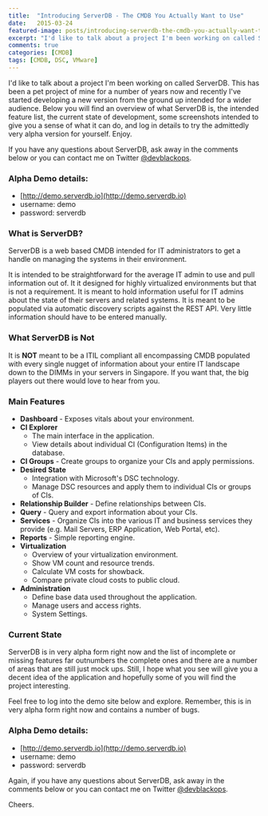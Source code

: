 ```yaml
---
title:  "Introducing ServerDB - The CMDB You Actually Want to Use"
date:   2015-03-24
featured-image: posts/introducing-serverdb-the-cmdb-you-actually-want-to-use/serverdb-dashboard.png
excerpt: "I'd like to talk about a project I'm been working on called ServerDB. This has been a pet project of mine for a number of years now and recently I've started developing a new version from the ground up intended for a wider audience."
comments: true
categories: [CMDB]
tags: [CMDB, DSC, VMware]
---
```


I'd like to talk about a project I'm been working on called ServerDB. This has been a pet project of mine for a number of years now and recently I've started developing a new version from the ground up intended for a wider audience. Below you will find an overview of what ServerDB is, the intended feature list, the current state of development, some screenshots intended to give you a sense of what it can do, and log in details to try the admittedly very alpha version for yourself. Enjoy.

If you have any questions about ServerDB, ask away in the comments below or you can contact me on Twitter [@devblackops](https://twitter.com/devblackops).

### Alpha Demo details:

- [http://demo.serverdb.io](http://demo.serverdb.io)
- username: demo
- password: serverdb

### What is ServerDB?

ServerDB is a web based CMDB intended for IT administrators to get a handle on managing the systems in their environment.

It is intended to be straightforward for the average IT admin to use and pull information out of.
It it designed for highly virtualized environments but that is not a requirement.
It is meant to hold information useful for IT admins about the state of their servers and related systems.
It is meant to be populated via automatic discovery scripts against the REST API. Very little information should have to be entered manually.

### What ServerDB is Not

It is **NOT** meant to be a ITIL compliant all encompassing CMDB populated with every single nugget of information about your entire IT landscape down to the DIMMs in your servers in Singapore. If you want that, the big players out there would love to hear from you.

### Main Features

* **Dashboard** - Exposes vitals about your environment.
* **CI Explorer**
  * The main interface in the application.
  * View details about individual CI (Configuration Items) in the database.
* **CI Groups** - Create groups to organize your CIs and apply permissions.
* **Desired State**
  * Integration with Microsoft's DSC technology.
  * Manage DSC resources and apply them to individual CIs or groups of CIs.
* **Relationship Builder** - Define relationships between CIs.
* **Query** - Query and export information about your CIs.
* **Services** - Organize CIs into the various IT and business services they provide (e.g. Mail Servers, ERP Application, Web Portal, etc).
* **Reports** - Simple reporting engine.
* **Virtualization**
  * Overview of your virtualization environment.
  * Show VM count and resource trends.
  * Calculate VM costs for showback.
  * Compare private cloud costs to public cloud.
* **Administration**
  * Define base data used throughout the application.
  * Manage users and access rights.
  * System Settings.

### Current State

ServerDB is in very alpha form right now and the list of incomplete or missing features far outnumbers the complete ones and there are a number of areas that are still just mock ups.  Still, I hope what you see will give you a decent idea of the application and hopefully some of you will find the project interesting.

Feel free to log into the demo site below and explore. Remember, this is in very alpha form right now and contains a number of bugs.

### Alpha Demo details:

* [http://demo.serverdb.io](http://demo.serverdb.io)
* username: demo
* password: serverdb

Again, if you have any questions about ServerDB, ask away in the comments below or you can contact me on Twitter [@devblackops](https://twitter.com/devblackops).

Cheers.
